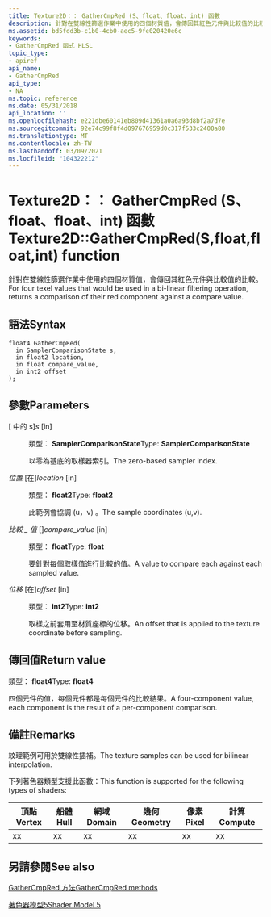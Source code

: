 ```yaml
---
title: Texture2D：： GatherCmpRed (S、float、float、int) 函數
description: 針對在雙線性篩選作業中使用的四個材質值，會傳回其紅色元件與比較值的比較。 |Texture2D：： GatherCmpRed (S、float、float、int) 函數
ms.assetid: bd5fdd3b-c1b0-4cb0-aec5-9fe020420e6c
keywords:
- GatherCmpRed 函式 HLSL
topic_type:
- apiref
api_name:
- GatherCmpRed
api_type:
- NA
ms.topic: reference
ms.date: 05/31/2018
api_location: ''
ms.openlocfilehash: e221dbe60141eb809d41361a0a6a93d8bf2a7d7e
ms.sourcegitcommit: 92e74c99f8f4d097676959d0c317f533c2400a80
ms.translationtype: MT
ms.contentlocale: zh-TW
ms.lasthandoff: 03/09/2021
ms.locfileid: "104322212"
---
```

# <a name="texture2dgathercmpredsfloatfloatint-function"></a><span data-ttu-id="f50ca-105">Texture2D：： GatherCmpRed (S、float、float、int) 函數</span><span class="sxs-lookup"><span data-stu-id="f50ca-105">Texture2D::GatherCmpRed(S,float,float,int) function</span></span>

<span data-ttu-id="f50ca-106">針對在雙線性篩選作業中使用的四個材質值，會傳回其紅色元件與比較值的比較。</span><span class="sxs-lookup"><span data-stu-id="f50ca-106">For four texel values that would be used in a bi-linear filtering operation, returns a comparison of their red component against a compare value.</span></span>

## <a name="syntax"></a><span data-ttu-id="f50ca-107">語法</span><span class="sxs-lookup"><span data-stu-id="f50ca-107">Syntax</span></span>

``` syntax
float4 GatherCmpRed(
  in SamplerComparisonState s,
  in float2 location,
  in float compare_value,
  in int2 offset
);
```

## <a name="parameters"></a><span data-ttu-id="f50ca-108">參數</span><span class="sxs-lookup"><span data-stu-id="f50ca-108">Parameters</span></span>

<dl> <dt>

<span data-ttu-id="f50ca-109"> \[ 中的 s\]</span><span class="sxs-lookup"><span data-stu-id="f50ca-109">*s* \[in\]</span></span>
</dt> <dd>

<span data-ttu-id="f50ca-110">類型： **SamplerComparisonState**</span><span class="sxs-lookup"><span data-stu-id="f50ca-110">Type: **SamplerComparisonState**</span></span>

<span data-ttu-id="f50ca-111">以零為基底的取樣器索引。</span><span class="sxs-lookup"><span data-stu-id="f50ca-111">The zero-based sampler index.</span></span>

</dd> <dt>

<span data-ttu-id="f50ca-112">*位置* \[在\]</span><span class="sxs-lookup"><span data-stu-id="f50ca-112">*location* \[in\]</span></span>
</dt> <dd>

<span data-ttu-id="f50ca-113">類型： **float2**</span><span class="sxs-lookup"><span data-stu-id="f50ca-113">Type: **float2**</span></span>

<span data-ttu-id="f50ca-114">此範例會協調 (u，v) 。</span><span class="sxs-lookup"><span data-stu-id="f50ca-114">The sample coordinates (u,v).</span></span>

</dd> <dt>

<span data-ttu-id="f50ca-115">*比較 \_ 值* \[\]</span><span class="sxs-lookup"><span data-stu-id="f50ca-115">*compare\_value* \[in\]</span></span>
</dt> <dd>

<span data-ttu-id="f50ca-116">類型： **float**</span><span class="sxs-lookup"><span data-stu-id="f50ca-116">Type: **float**</span></span>

<span data-ttu-id="f50ca-117">要針對每個取樣值進行比較的值。</span><span class="sxs-lookup"><span data-stu-id="f50ca-117">A value to compare each against each sampled value.</span></span>

</dd> <dt>

<span data-ttu-id="f50ca-118">*位移* \[在\]</span><span class="sxs-lookup"><span data-stu-id="f50ca-118">*offset* \[in\]</span></span>
</dt> <dd>

<span data-ttu-id="f50ca-119">類型： **int2**</span><span class="sxs-lookup"><span data-stu-id="f50ca-119">Type: **int2**</span></span>

<span data-ttu-id="f50ca-120">取樣之前套用至材質座標的位移。</span><span class="sxs-lookup"><span data-stu-id="f50ca-120">An offset that is applied to the texture coordinate before sampling.</span></span>

</dd> </dl>

## <a name="return-value"></a><span data-ttu-id="f50ca-121">傳回值</span><span class="sxs-lookup"><span data-stu-id="f50ca-121">Return value</span></span>

<span data-ttu-id="f50ca-122">類型： **float4**</span><span class="sxs-lookup"><span data-stu-id="f50ca-122">Type: **float4**</span></span>

<span data-ttu-id="f50ca-123">四個元件的值，每個元件都是每個元件的比較結果。</span><span class="sxs-lookup"><span data-stu-id="f50ca-123">A four-component value, each component is the result of a per-component comparison.</span></span>

## <a name="remarks"></a><span data-ttu-id="f50ca-124">備註</span><span class="sxs-lookup"><span data-stu-id="f50ca-124">Remarks</span></span>

<span data-ttu-id="f50ca-125">紋理範例可用於雙線性插補。</span><span class="sxs-lookup"><span data-stu-id="f50ca-125">The texture samples can be used for bilinear interpolation.</span></span>

<span data-ttu-id="f50ca-126">下列著色器類型支援此函數：</span><span class="sxs-lookup"><span data-stu-id="f50ca-126">This function is supported for the following types of shaders:</span></span>



| <span data-ttu-id="f50ca-127">頂點</span><span class="sxs-lookup"><span data-stu-id="f50ca-127">Vertex</span></span> | <span data-ttu-id="f50ca-128">船體</span><span class="sxs-lookup"><span data-stu-id="f50ca-128">Hull</span></span> | <span data-ttu-id="f50ca-129">網域</span><span class="sxs-lookup"><span data-stu-id="f50ca-129">Domain</span></span> | <span data-ttu-id="f50ca-130">幾何</span><span class="sxs-lookup"><span data-stu-id="f50ca-130">Geometry</span></span> | <span data-ttu-id="f50ca-131">像素</span><span class="sxs-lookup"><span data-stu-id="f50ca-131">Pixel</span></span> | <span data-ttu-id="f50ca-132">計算</span><span class="sxs-lookup"><span data-stu-id="f50ca-132">Compute</span></span> |
|--------|------|--------|----------|-------|---------|
| <span data-ttu-id="f50ca-133">x</span><span class="sxs-lookup"><span data-stu-id="f50ca-133">x</span></span>      | <span data-ttu-id="f50ca-134">x</span><span class="sxs-lookup"><span data-stu-id="f50ca-134">x</span></span>    | <span data-ttu-id="f50ca-135">x</span><span class="sxs-lookup"><span data-stu-id="f50ca-135">x</span></span>      | <span data-ttu-id="f50ca-136">x</span><span class="sxs-lookup"><span data-stu-id="f50ca-136">x</span></span>        | <span data-ttu-id="f50ca-137">x</span><span class="sxs-lookup"><span data-stu-id="f50ca-137">x</span></span>     | <span data-ttu-id="f50ca-138">x</span><span class="sxs-lookup"><span data-stu-id="f50ca-138">x</span></span>       |



 

## <a name="see-also"></a><span data-ttu-id="f50ca-139">另請參閱</span><span class="sxs-lookup"><span data-stu-id="f50ca-139">See also</span></span>

<dl> <dt>

[<span data-ttu-id="f50ca-140">GatherCmpRed 方法</span><span class="sxs-lookup"><span data-stu-id="f50ca-140">GatherCmpRed methods</span></span>](texture2d-gathercmpred.md)
</dt> <dt>

[<span data-ttu-id="f50ca-141">著色器模型5</span><span class="sxs-lookup"><span data-stu-id="f50ca-141">Shader Model 5</span></span>](d3d11-graphics-reference-sm5.md)
</dt> </dl>

 

 




